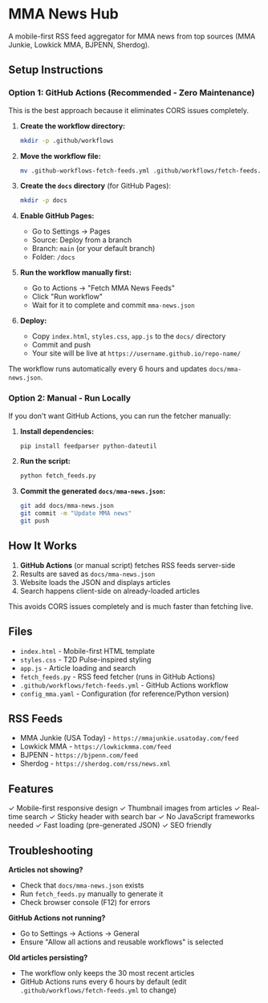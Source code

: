# MMA News Hub

A mobile-first RSS feed aggregator for MMA news from top sources (MMA Junkie, Lowkick MMA, BJPENN, Sherdog).

## Setup Instructions

### Option 1: GitHub Actions (Recommended - Zero Maintenance)

This is the best approach because it eliminates CORS issues completely.

1. **Create the workflow directory:**
   ```bash
   mkdir -p .github/workflows
   ```

2. **Move the workflow file:**
   ```bash
   mv .github-workflows-fetch-feeds.yml .github/workflows/fetch-feeds.yml
   ```

3. **Create the `docs` directory** (for GitHub Pages):
   ```bash
   mkdir -p docs
   ```

4. **Enable GitHub Pages:**
   - Go to Settings → Pages
   - Source: Deploy from a branch
   - Branch: `main` (or your default branch)
   - Folder: `/docs`

5. **Run the workflow manually first:**
   - Go to Actions → "Fetch MMA News Feeds"
   - Click "Run workflow"
   - Wait for it to complete and commit `mma-news.json`

6. **Deploy:**
   - Copy `index.html`, `styles.css`, `app.js` to the `docs/` directory
   - Commit and push
   - Your site will be live at `https://username.github.io/repo-name/`

The workflow runs automatically every 6 hours and updates `docs/mma-news.json`.

### Option 2: Manual - Run Locally

If you don't want GitHub Actions, you can run the fetcher manually:

1. **Install dependencies:**
   ```bash
   pip install feedparser python-dateutil
   ```

2. **Run the script:**
   ```bash
   python fetch_feeds.py
   ```

3. **Commit the generated `docs/mma-news.json`:**
   ```bash
   git add docs/mma-news.json
   git commit -m "Update MMA news"
   git push
   ```

## How It Works

1. **GitHub Actions** (or manual script) fetches RSS feeds server-side
2. Results are saved as `docs/mma-news.json`
3. Website loads the JSON and displays articles
4. Search happens client-side on already-loaded articles

This avoids CORS issues completely and is much faster than fetching live.

## Files

- `index.html` - Mobile-first HTML template
- `styles.css` - T2D Pulse-inspired styling
- `app.js` - Article loading and search
- `fetch_feeds.py` - RSS feed fetcher (runs in GitHub Actions)
- `.github/workflows/fetch-feeds.yml` - GitHub Actions workflow
- `config_mma.yaml` - Configuration (for reference/Python version)

## RSS Feeds

- MMA Junkie (USA Today) - `https://mmajunkie.usatoday.com/feed`
- Lowkick MMA - `https://lowkickmma.com/feed`
- BJPENN - `https://bjpenn.com/feed`
- Sherdog - `https://sherdog.com/rss/news.xml`

## Features

✓ Mobile-first responsive design
✓ Thumbnail images from articles
✓ Real-time search
✓ Sticky header with search bar
✓ No JavaScript frameworks needed
✓ Fast loading (pre-generated JSON)
✓ SEO friendly

## Troubleshooting

**Articles not showing?**
- Check that `docs/mma-news.json` exists
- Run `fetch_feeds.py` manually to generate it
- Check browser console (F12) for errors

**GitHub Actions not running?**
- Go to Settings → Actions → General
- Ensure "Allow all actions and reusable workflows" is selected

**Old articles persisting?**
- The workflow only keeps the 30 most recent articles
- GitHub Actions runs every 6 hours by default (edit `.github/workflows/fetch-feeds.yml` to change)
